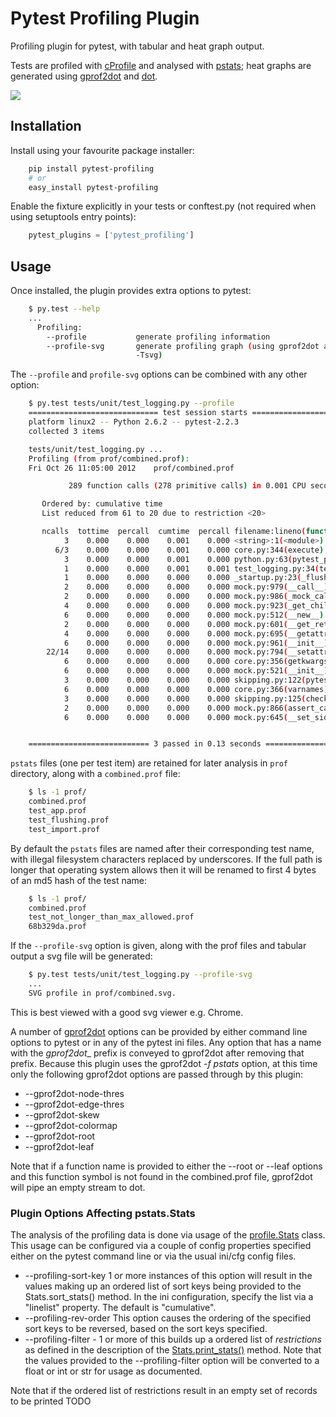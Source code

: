 # Pytest Profiling Plugin

Profiling plugin for pytest, with tabular and heat graph output.

Tests are profiled with [cProfile](http://docs.python.org/library/profile.html#module-cProfile) and analysed with [pstats](http://docs.python.org/library/profile.html#pstats.Stats); heat graphs are
generated using [gprof2dot](https://github.com/jrfonseca/gprof2dot) and [dot](http://www.graphviz.org/).

![](https://cdn.rawgit.com/manahl/pytest-plugins/master/pytest-profiling/docs/static/profile_combined.svg)


## Installation

Install using your favourite package installer:
```bash
    pip install pytest-profiling
    # or
    easy_install pytest-profiling
```

Enable the fixture explicitly in your tests or conftest.py (not required when using setuptools entry points):

```python
    pytest_plugins = ['pytest_profiling']
```

## Usage

Once installed, the plugin provides extra options to pytest:

```bash
    $ py.test --help
    ...
      Profiling:
        --profile           generate profiling information
        --profile-svg       generate profiling graph (using gprof2dot and dot
                            -Tsvg)
```

The ``--profile`` and ``profile-svg`` options can be combined with any other option:


```bash
    $ py.test tests/unit/test_logging.py --profile
    ============================= test session starts ==============================
    platform linux2 -- Python 2.6.2 -- pytest-2.2.3
    collected 3 items

    tests/unit/test_logging.py ...
    Profiling (from prof/combined.prof):
    Fri Oct 26 11:05:00 2012    prof/combined.prof

             289 function calls (278 primitive calls) in 0.001 CPU seconds

       Ordered by: cumulative time
       List reduced from 61 to 20 due to restriction <20>

       ncalls  tottime  percall  cumtime  percall filename:lineno(function)
            3    0.000    0.000    0.001    0.000 <string>:1(<module>)
          6/3    0.000    0.000    0.001    0.000 core.py:344(execute)
            3    0.000    0.000    0.001    0.000 python.py:63(pytest_pyfunc_call)
            1    0.000    0.000    0.001    0.001 test_logging.py:34(test_flushing)
            1    0.000    0.000    0.000    0.000 _startup.py:23(_flush)
            2    0.000    0.000    0.000    0.000 mock.py:979(__call__)
            2    0.000    0.000    0.000    0.000 mock.py:986(_mock_call)
            4    0.000    0.000    0.000    0.000 mock.py:923(_get_child_mock)
            6    0.000    0.000    0.000    0.000 mock.py:512(__new__)
            2    0.000    0.000    0.000    0.000 mock.py:601(__get_return_value)
            4    0.000    0.000    0.000    0.000 mock.py:695(__getattr__)
            6    0.000    0.000    0.000    0.000 mock.py:961(__init__)
        22/14    0.000    0.000    0.000    0.000 mock.py:794(__setattr__)
            6    0.000    0.000    0.000    0.000 core.py:356(getkwargs)
            6    0.000    0.000    0.000    0.000 mock.py:521(__init__)
            3    0.000    0.000    0.000    0.000 skipping.py:122(pytest_pyfunc_call)
            6    0.000    0.000    0.000    0.000 core.py:366(varnames)
            3    0.000    0.000    0.000    0.000 skipping.py:125(check_xfail_no_run)
            2    0.000    0.000    0.000    0.000 mock.py:866(assert_called_once_with)
            6    0.000    0.000    0.000    0.000 mock.py:645(__set_side_effect)


    =========================== 3 passed in 0.13 seconds ===========================
```

`pstats` files (one per test item) are retained for later analysis in `prof` directory, along with a `combined.prof` file:

```bash
    $ ls -1 prof/
    combined.prof
    test_app.prof
    test_flushing.prof
    test_import.prof
```

By default the `pstats` files are named after their corresponding test name, with illegal filesystem characters replaced by underscores.
If the full path is longer that operating system allows then it will be renamed to first 4 bytes of an md5 hash of the test name:

```bash
    $ ls -1 prof/
    combined.prof
    test_not_longer_than_max_allowed.prof
    68b329da.prof
```

If the ``--profile-svg`` option is given, along with the prof files and tabular output a svg file will be generated:

```bash
    $ py.test tests/unit/test_logging.py --profile-svg
    ...
    SVG profile in prof/combined.svg.
```

This is best viewed with a good svg viewer e.g. Chrome.

A number of [gprof2dot](https://github.com/jrfonseca/gprof2dot) options can be provided by either command line options to pytest or in any of the pytest ini
files. Any option that has a name with the _gprof2dot__ prefix is conveyed to gprof2dot after removing that prefix.
Because this plugin uses the gprof2dot _-f pstats_ option, at this time only the following
gprof2dot options are passed through by this plugin:
- \-\-gprof2dot-node-thres
- \-\-gprof2dot-edge-thres
- \-\-gprof2dot-skew
- \-\-gprof2dot-colormap
- \-\-gprof2dot-root
- \-\-gprof2dot-leaf

Note that if a function name is provided to either the --root or --leaf options and this
function symbol is not found in the combined.prof file, gprof2dot will
pipe an empty stream to dot.

### Plugin Options Affecting pstats.Stats

The analysis of the profiling data is done via usage of the
[profile.Stats](https://docs.python.org/3/library/profile.html#the-stats-class) class.
This usage can be configured via a couple of config properties specified either
on the pytest command line or via the usual ini/cfg config files.

- --profiling-sort-key 1 or more instances of this option will result in the values making up
an ordered list of sort keys being provided to the Stats.sort_stats() method. In the ini
configuration, specify the list via a "linelist" property. The default is "cumulative".
- --profiling-rev-order This option causes the ordering of the specified sort keys to be
reversed, based on the sort keys specified.
- --profiling-filter - 1 or more of this builds up a ordered list of _restrictions_ as defined in the
description of the [Stats.print_stats()](https://docs.python.org/3/library/profile.html#pstats.Stats.print_stats) method.
Note that the values provided to the --profiling-filter option will be converted to a float or
int or str for usage as documented.

Note that if the ordered list of restrictions result in an empty set of records to be
printed TODO
